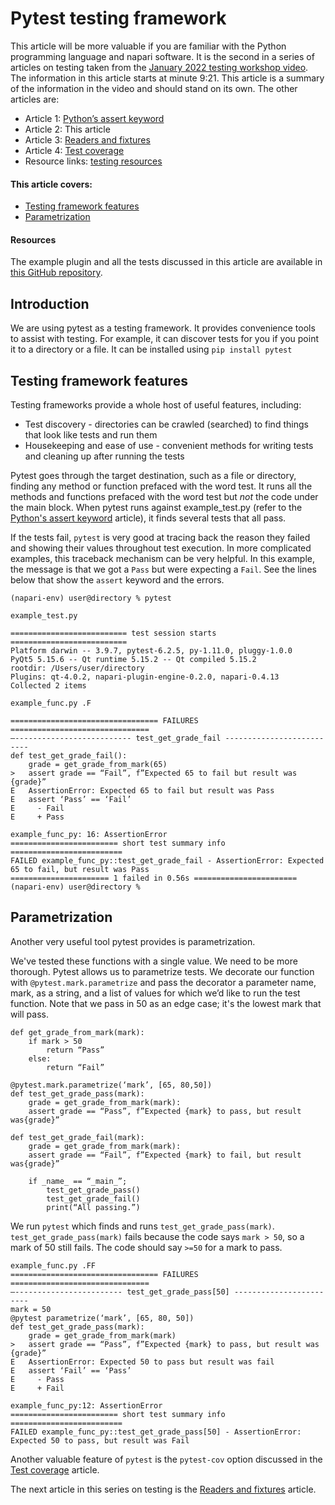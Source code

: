 # Pytest testing framework

This article will be more valuable if you are familiar with the Python programming language and napari software. It is the second in a series of articles on testing taken from the [January 2022 testing workshop video](https://drive.google.com/file/d/1DaMrRz-rLRQ6-_y0J8O3GRpVPCn0rgYs/view). The information in this article starts at minute 9:21. This article is a summary of the information in the video and should stand on its own. The other articles are:  
* Article 1: [Python’s assert keyword](./Pythons-assert-keyword.md) 
* Article 2: This article  
* Article 3: [Readers and fixtures](./Readers-and-fixtures)  
* Article 4: [Test coverage](./Test-coverage)  
* Resource links: [testing resources](./Testing-Resources.md)  
  
#### This article covers:  
* [Testing framework features](#testing-framework-features)  
* [Parametrization](#parametrization)  

#### Resources  
The example plugin and all the tests discussed in this article are available in [this GitHub repository](https://github.com/DragaDoncila/plugin-tests).
  
## Introduction  
We are using pytest as a testing framework. It provides convenience tools to assist with testing. For example, it can discover tests for you if you point it to a directory or a file.  It can be installed using `pip install pytest`  

## Testing framework features  
Testing frameworks provide a whole host of useful features, including:  
* Test discovery - directories can be crawled (searched) to find things that look like tests and run them
* Housekeeping and ease of use - convenient methods for writing tests and cleaning up after running the tests  
  
Pytest goes through the target destination, such as a file or directory, finding any method or function prefaced with the word test. It runs all the methods and functions prefaced with the word test but _not_ the code under the main block. When pytest runs against example_test.py (refer to the [Python's assert keyword](./Pythons-assert-keyword.md) article), it finds several tests that all pass.  

If the tests fail, `pytest` is very good at tracing back the reason they failed and showing their values throughout test execution. In more complicated examples, this traceback mechanism can be very helpful. In this example, the message is that we got a `Pass` but were expecting a `Fail`. See the lines below that show the `assert` keyword and the errors.  

    (napari-env) user@directory % pytest   
    
    example_test.py  
     
    ========================== test session starts ==========================  
    Platform darwin -- 3.9.7, pytest-6.2.5, py-1.11.0, pluggy-1.0.0  
    PyQt5 5.15.6 -- Qt runtime 5.15.2 -- Qt compiled 5.15.2  
    rootdir: /Users/user/directory  
    Plugins: qt-4.0.2, napari-plugin-engine-0.2.0, napari-0.4.13  
    Collected 2 items  
    
    example_func.py .F  
     
    ================================= FAILURES ===============================  
    —-------------------------- test_get_grade_fail --------------------------  
    def test_get_grade_fail():  
        grade = get_grade_from_mark(65)  
    >   assert grade == “Fail”, f”Expected 65 to fail but result was {grade}”  
    E   AssertionError: Expected 65 to fail but result was Pass  
    E   assert ‘Pass’ == ‘Fail’  
    E     - Fail  
    E     + Pass  
     
    example_func_py: 16: AssertionError  
    ======================== short test summary info =========================  
    FAILED example_func_py::test_get_grade_fail - AssertionError: Expected 65 to fail, but result was Pass  
    ====================== 1 failed in 0.56s =======================  
    (napari-env) user@directory %   

## Parametrization  
Another very useful tool pytest provides is parametrization.  
    
We've tested these functions with a single value. We need to be more thorough. Pytest allows us to parametrize tests. We decorate our function with `@pytest.mark.parametrize` and pass the decorator a parameter name, mark, as a string, and a list of values for which we’d like to run the test function. Note that we pass in 50 as an edge case; it's the lowest mark that will pass.  
    
    def get_grade_from_mark(mark):
        if mark > 50
            return “Pass”
        else: 
            return “Fail”
 
    @pytest.mark.parametrize(‘mark’, [65, 80,50])
    def test_get_grade_pass(mark):
        grade = get_grade_from_mark(mark):  
        assert grade == “Pass”, f”Expected {mark} to pass, but result was{grade}”
 
    def test_get_grade_fail(mark):
        grade = get_grade_from_mark(mark):
        assert grade == “Fail”, f”Expected {mark} to fail, but result was{grade}”
    
        if _name_ == “_main_”;
            test_get_grade_pass()
            test_get_grade_fail()
            print(“All passing.”)

We run `pytest` which finds and runs `test_get_grade_pass(mark)`. `test_get_grade_pass(mark)` fails because the code says `mark > 50`, so a mark of 50 still fails. The code should say `>=50` for a mark to pass.  
   
    example_func.py .FF  
    ================================= FAILURES ===============================  
    —------------------------ test_get_grade_pass[50] ------------------------  
    mark = 50  
    @pytest parametrize(‘mark’, [65, 80, 50])  
    def test_get_grade_pass(mark):  
        grade = get_grade_from_mark(mark)  
    >   assert grade == “Pass”, f”Expected {mark} to pass, but result was {grade}”  
    E   AssertionError: Expected 50 to pass but result was fail  
    E   assert ‘Fail’ == ‘Pass’  
    E     - Pass  
    E     + Fail  
 
    example_func_py:12: AssertionError  
    ======================== short test summary info =========================  
    FAILED example_func_py::test_get_grade_pass[50] - AssertionError: Expected 50 to pass, but result was Fail   
    
Another valuable feature of `pytest` is the `pytest-cov` option discussed in the [Test coverage](./Test-coverage.md) article.  

The next article in this series on testing is the [Readers and fixtures](./Readers-and-fixtures.md) article. 

